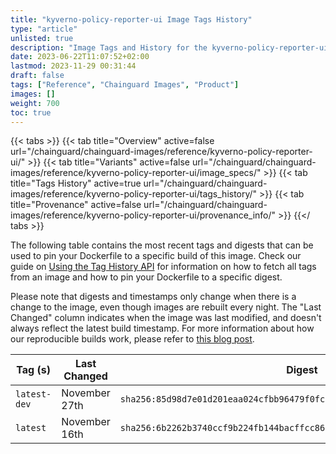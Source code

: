 ```yaml
---
title: "kyverno-policy-reporter-ui Image Tags History"
type: "article"
unlisted: true
description: "Image Tags and History for the kyverno-policy-reporter-ui Chainguard Image"
date: 2023-06-22T11:07:52+02:00
lastmod: 2023-11-29 00:31:44
draft: false
tags: ["Reference", "Chainguard Images", "Product"]
images: []
weight: 700
toc: true
---
```


{{< tabs >}}
{{< tab title="Overview" active=false url="/chainguard/chainguard-images/reference/kyverno-policy-reporter-ui/" >}}
{{< tab title="Variants" active=false url="/chainguard/chainguard-images/reference/kyverno-policy-reporter-ui/image_specs/" >}}
{{< tab title="Tags History" active=true url="/chainguard/chainguard-images/reference/kyverno-policy-reporter-ui/tags_history/" >}}
{{< tab title="Provenance" active=false url="/chainguard/chainguard-images/reference/kyverno-policy-reporter-ui/provenance_info/" >}}
{{</ tabs >}}

The following table contains the most recent tags and digests that can be used to pin your Dockerfile to a specific build of this image. Check our guide on [Using the Tag History API](/chainguard/chainguard-images/using-the-tag-history-api/) for information on how to fetch all tags from an image and how to pin your Dockerfile to a specific digest.

Please note that digests and timestamps only change when there is a change to the image, even though images are rebuilt every night. The "Last Changed" column indicates when the image was last modified, and doesn't always reflect the latest build timestamp. For more information about how our reproducible builds work, please refer to [this blog post](https://www.chainguard.dev/unchained/reproducing-chainguards-reproducible-image-builds).

| Tag (s)       | Last Changed  | Digest                                                                    |
|---------------|---------------|---------------------------------------------------------------------------|
|  `latest-dev` | November 27th | `sha256:85d98d7e01d201eaa024cfbb96479f0fcba9d79592d5a04a542f0f0116662b29` |
|  `latest`     | November 16th | `sha256:6b2262b3740ccf9b224fb144bacffcc8616c37e47d7782a6f043c943fdca62db` |

